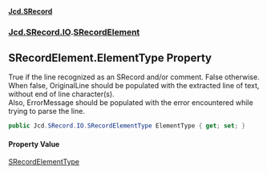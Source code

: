 #### [Jcd.SRecord](index.md 'index')
### [Jcd.SRecord.IO](Jcd.SRecord.IO.md 'Jcd.SRecord.IO').[SRecordElement](Jcd.SRecord.IO.SRecordElement.md 'Jcd.SRecord.IO.SRecordElement')

## SRecordElement.ElementType Property

True if the line recognized as an SRecord and/or comment. False otherwise.  
When false, OriginalLine should be populated with the extracted line of text, without end of line character(s).  
Also, ErrorMessage should be populated with the error encountered while trying to parse the line.

```csharp
public Jcd.SRecord.IO.SRecordElementType ElementType { get; set; }
```

#### Property Value
[SRecordElementType](Jcd.SRecord.IO.SRecordElementType.md 'Jcd.SRecord.IO.SRecordElementType')